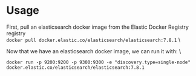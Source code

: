 # Usage

First, pull an elasticsearch docker image from the Elastic Docker Registry registry \
`docker pull docker.elastic.co/elasticsearch/elasticsearch:7.8.1`
\

Now that we have an elasticsearch docker image, we can run it with: \

`docker run -p 9200:9200 -p 9300:9300 -e "discovery.type=single-node" docker.elastic.co/elasticsearch/elasticsearch:7.8.1`

